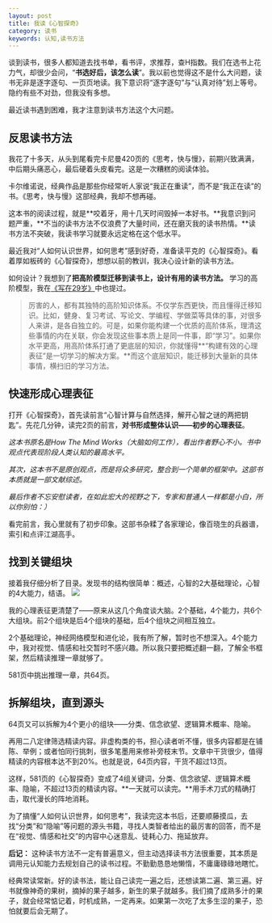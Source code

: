 ```yaml
---
layout: post
title: 我读《心智探奇》
category: 读书
keywords: 认知,读书方法
---
```


谈到读书，很多人都知道去找书单，看书评，求推荐，查H指数。我们在选书上花力气，却很少会问，“**书选好后，该怎么读**”。我以前也觉得这不是什么大问题，读书无非是逐字逐句、一页页地读。我下意识将“逐字逐句”与“认真对待”划上等号。隐约有些不对劲，但我没有多想。

最近读书遇到困难，我才注意到读书方法这个大问题。

## 反思读书方法 ##

我花了十多天，从头到尾看完卡尼曼420页的《思考，快与慢》，前期兴致满满，中后期头痛恶心，最后硬着头皮看完。这是一次糟糕的阅读体验。

卡尔维诺说，经典作品是那些你经常听人家说“我正在重读”，而不是“我正在读”的书。《思考，快与慢》这部经典，我却不想再碰。

这本书的阅读过程，就是**咬着牙，用十几天时间毁掉一本好书。**我意识到问题严重，**不当的读书方法不仅浪费了大量时间，还在磨灭我的读书热情。**读书方法不突破，我读书学习就要永远定格在这个低水平。

最近我对“人如何认识世界，如何思考”感到好奇，准备读平克的《心智探奇》。看着厚如板砖的《心智探奇》，想想以前的教训，我决心设计新的读书方法。

如何设计？我想到了**把高阶模型迁移到读书上，设计有用的读书方法。** 学习的高阶模型，我在[《写在29岁》](http://wanyiping.com/2017/05/02/29YearsOld.html)中也提过。

> 厉害的人，都有其独特的高阶知识体系。不仅学东西更快，而且懂得迁移知识。比如，健身、复习考试、写论文、学编程、学做菜等具体的事，对很多人来讲，是各自独立的。可是，如果你能构建一个优质的高阶体系，理清这些事情的内在关联，你会发现这些事本质上是同一件事，即“学习”。如果你水平更高，用高阶体系打通了更底层的知识，你就懂得**“构建有效的心理表征”是一切学习的解决方案。**而这个底层知识，能迁移到大量新的具体事情，横扫旧的学习方法。

## 快速形成心理表征 ##

打开《心智探奇》，首先读前言“心智计算与自然选择，解开心智之谜的两把钥匙”。先花几分钟，读完2页的前言，**对书形成整体认识——初步的心理表征**。

*这本书原名是How The Mind Works（大脑如何工作），看出作者野心不小。书中观点代表现阶段人类认知的最高水平。*

*其次，这本书不是原创观点，而是将众多研究，整合到一个简单的框架中。这部书本质就是一部文献综述。*

*最后作者不忘安慰读者，在如此宏大的视野之下，专家和普通人一样都是小白，所以你别怕：）*

看完前言，我心里就有了初步印象。这部书杂糅了各家理论，像百晓生的兵器谱，索引和点评江湖高手。

## 找到关键组块 ##

接着我仔细分析了目录。发现书的结构很简单：概述，心智的2大基础理论，心智的4大能力，结语。
![](http://on54r1wfx.bkt.clouddn.com/2017-5-MIND.jpg)

我的心理表征更清楚了——原来从这几个角度谈大脑。2个基础，4个能力，共6个大组块。前2个组块是后4个组块的基础，后4个组块之间相互独立。

2个基础理论，神经网络模型和进化论，我有所了解，暂时也不想深入。4个能力中，我对视觉、情感和社交暂时不感兴趣。所以我只要把概述翻一翻，了解全书框架，然后精读推理一章就够了。

581页中挑出推理一章，共64页。

## 拆解组块，直到源头 ##

64页又可以拆解为4个更小的组块——分类、信念欲望、逻辑算术概率、隐喻。

再用二八定律筛选精读内容。非虚构类的书，担心读者听不懂，很多内容都是在铺陈、举例；或者怕同行挑刺，很多笔墨用来修补旁枝末节。文章中干货很少，值得精读的内容根本达不到20%。也就是说，64页内容，干货不超过13页。

这样，581页的《心智探奇》变成了4组关键词，分类、信念欲望、逻辑算术概率、隐喻，不超过13页的精读内容。**一天就可以读完。**用手术刀式的精确打击，取代漫长的阵地消耗。

为了搞懂“人如何认识世界，如何思考”，我读完这本书后，还要顺藤摸瓜，去找“分类”和“隐喻”等问题的源头书籍，寻找人类智者给出的最厉害的回答，而不是在“视觉、情感和社交”的内容中心迷意乱、徒耗心力、拖延放弃。

**后记：**
这种读书方法不一定有普遍意义，但主动选择读书方法很重要，其本质是调用元认知能力去规划自己的读书过程。不勤勤恳恳地懒惰，不庸庸碌碌地瞎忙。

经典常读常新。好的读书法，能让自己读完一遍之后，还想读第二遍、第三遍。好书就像神奇的果树，摘掉的果子越多，新生的果子就越多。我们摘了成熟多汁的果子，就会经常惦记着，时机成熟，一定再来。如果第一次吃了太多生涩的果子，恐怕就要后会无期了。

